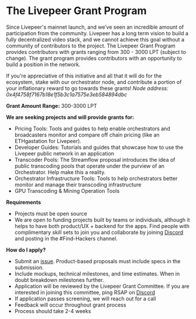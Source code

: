 # The Livepeer Grant Program

Since Livepeer's mainnet launch, and we’ve seen an incredible amount of participation from the community. Livepeer has a long term vision to build a fully decentralized video stack, and we cannot achieve this goal without a community of contributors to the project. The Livepeer Grant Program provides contributors with grants ranging from 300 - 3000 LPT (subject to change). The grant program provides contributors with an opportunity to build a position in the network.

If you're appreciative of this initiative and all that it will do for the ecosystem, stake with our orchestrator node, and contribute a portion of your inflationary reward to go towards these grants! *Node address: 0x4f4758f7167b18e1f5b3c1a7575e3eb584894dbc*

**Grant Amount Range:** 300-3000 LPT

**We are seeking projects and will provide grants for:**
* Pricing Tools: Tools and guides to help enable orchestrators and broadcasters monitor and compare off chain pricing (like an ETHgastation for Livepeer).
* Developer Guides: Tutorials and guides that showcase how to use the Livepeer public network in an application
* Transcoder Pools: The Streamflow proposal introduces the idea of public transcoding pools that operate under the purview of an Orchestrator. Help make this a reality.
* Orchestrator Infrastructure Tools: Tools to help orchestrators better monitor and manage their transcoding infrastructure
* GPU Transcoding & Mining Operation Tools

**Requirements**
* Projects must be open source 
* We are open to funding projects built by teams or individuals, although it helps to have both product/UX + backend for the apps. Find people with complimentary skill sets to join you and collaborate by joining [Discord](https://discord.gg/cmpB7sH) and posting in the #Find-Hackers channel.

**How do I apply?**
* Submit an [issue](https://github.com/livepeer/Grant-Program/issues/new/choose). Product-based proposals must include specs in the submission. 
* Include mockups, technical milestones, and time estimates. When in doubt breakdown milestones further. 
* Application will be reviewed by the Livepeer Grant Committee. If you are interested in joining this committee, ping RSAP on [Discord](https://discord.gg/cmpB7sH)
* If application passes screening, we will reach out for a call 
* Feedback will occur throughout grant process 
* Process should take 2-4 weeks
